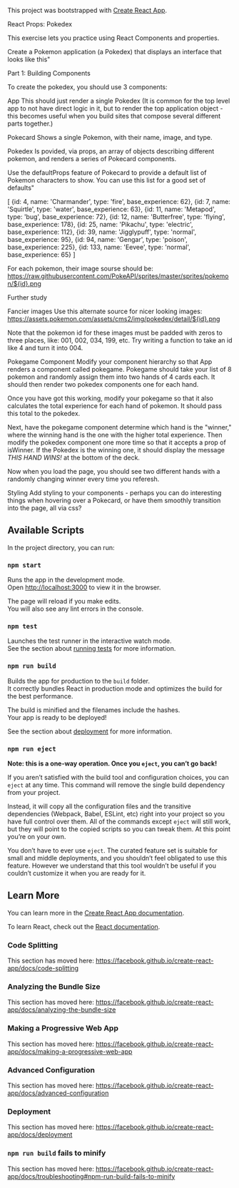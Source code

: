 This project was bootstrapped with [Create React App](https://github.com/facebook/create-react-app).

React Props: Pokedex

This exercise lets you practice using React Components and properties.

Create a Pokemon application (a Pokedex) that displays an interface that looks like this"

Part 1: Building Components

To create the pokedex, you should use 3 components:

App
This should just render a single Pokedex
(It is common for the top level app to not have direct logic in it, but to render the top application object - this
becomes useful when you build sites that compose several different parts together.)

Pokecard
Shows a single Pokemon, with their name, image, and type.

Pokedex
Is povided, via props, an array of objects describing different pokemon, and renders a series of Pokecard components.

Use the defaultProps feature of Pokecard to provide a default list of Pokemon characters to show. You can use this list
for a good set of defaults"

[
{id: 4, name: 'Charmander', type: 'fire', base_experience: 62},
{id: 7, name: 'Squirtle', type: 'water', base_experience: 63},
{id: 11, name: 'Metapod', type: 'bug', base_experience: 72},
{id: 12, name: 'Butterfree', type: 'flying', base_experience: 178},
{id: 25, name: 'Pikachu', type: 'electric', base_experience: 112},
{id: 39, name: 'Jigglypuff', type: 'normal', base_experience: 95},
{id: 94, name: 'Gengar', type: 'poison', base_experience: 225},
{id: 133, name: 'Eevee', type: 'normal', base_experience: 65}
]

For each pokemon, their image sourse should be:
https://raw.githubusercontent.com/PokeAPI/sprites/master/sprites/pokemon/${id}.png

Further study

Fancier images
Use this alternate source for nicer looking images:
https://assets.pokemon.com/assets/cms2/img/pokedex/detail/${id}.png

Note that the pokemon id for these images must be padded with zeros to three places, like: 001, 002, 034, 199, etc. Try
writing a function to take an id like 4 and turn it into 004.

Pokegame Component
Modify your component hierarchy so that App renders a component called pokegame.
Pokegame should take your list of 8 pokemon and randomly assign them into two hands of 4 cards each. It should then render two pokedex components one for each hand.

Once you have got this working, modify your pokegame so that it also calculates the total experience for each hand
of pokemon. It should pass this total to the pokedex.

Next, have the pokegame component determine which hand is the "winner," where the winning hand is the one with the
higher total experience. Then modify the pokedex component one more time so that it accepts a prop of isWinner.
If the Pokedex is the winning one, it should display the message _THIS HAND WINS!_ at the bottom of the deck.

Now when you load the page, you should see two different hands with a randomly changing winner every time you referesh.

Styling
Add styling to your components - perhaps you can do interesting things when hovering over a Pokecard, or have them
smoothly transition into the page, all via css?

## Available Scripts

In the project directory, you can run:

### `npm start`

Runs the app in the development mode.<br />
Open [http://localhost:3000](http://localhost:3000) to view it in the browser.

The page will reload if you make edits.<br />
You will also see any lint errors in the console.

### `npm test`

Launches the test runner in the interactive watch mode.<br />
See the section about [running tests](https://facebook.github.io/create-react-app/docs/running-tests) for more information.

### `npm run build`

Builds the app for production to the `build` folder.<br />
It correctly bundles React in production mode and optimizes the build for the best performance.

The build is minified and the filenames include the hashes.<br />
Your app is ready to be deployed!

See the section about [deployment](https://facebook.github.io/create-react-app/docs/deployment) for more information.

### `npm run eject`

**Note: this is a one-way operation. Once you `eject`, you can’t go back!**

If you aren’t satisfied with the build tool and configuration choices, you can `eject` at any time. This command will remove the single build dependency from your project.

Instead, it will copy all the configuration files and the transitive dependencies (Webpack, Babel, ESLint, etc) right into your project so you have full control over them. All of the commands except `eject` will still work, but they will point to the copied scripts so you can tweak them. At this point you’re on your own.

You don’t have to ever use `eject`. The curated feature set is suitable for small and middle deployments, and you shouldn’t feel obligated to use this feature. However we understand that this tool wouldn’t be useful if you couldn’t customize it when you are ready for it.

## Learn More

You can learn more in the [Create React App documentation](https://facebook.github.io/create-react-app/docs/getting-started).

To learn React, check out the [React documentation](https://reactjs.org/).

### Code Splitting

This section has moved here: https://facebook.github.io/create-react-app/docs/code-splitting

### Analyzing the Bundle Size

This section has moved here: https://facebook.github.io/create-react-app/docs/analyzing-the-bundle-size

### Making a Progressive Web App

This section has moved here: https://facebook.github.io/create-react-app/docs/making-a-progressive-web-app

### Advanced Configuration

This section has moved here: https://facebook.github.io/create-react-app/docs/advanced-configuration

### Deployment

This section has moved here: https://facebook.github.io/create-react-app/docs/deployment

### `npm run build` fails to minify

This section has moved here: https://facebook.github.io/create-react-app/docs/troubleshooting#npm-run-build-fails-to-minify
